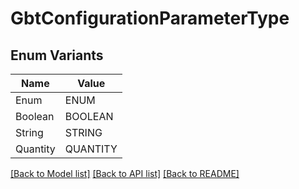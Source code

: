 # GbtConfigurationParameterType

## Enum Variants

| Name | Value |
|---- | -----|
| Enum | ENUM |
| Boolean | BOOLEAN |
| String | STRING |
| Quantity | QUANTITY |


[[Back to Model list]](../README.md#documentation-for-models) [[Back to API list]](../README.md#documentation-for-api-endpoints) [[Back to README]](../README.md)


